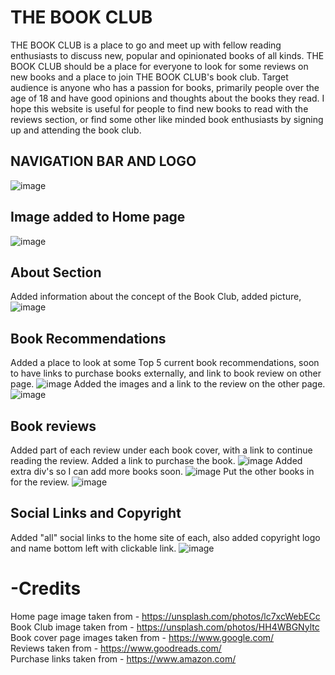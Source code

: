 # THE BOOK CLUB
THE BOOK CLUB is a place to go and meet up with fellow reading enthusiasts to discuss new, popular and opinionated books of all kinds. THE BOOK CLUB should be a place for everyone to look for some reviews on new books and a place to join THE BOOK CLUB's book club. Target audience is anyone who has a passion for books, primarily people over the age of 18 and have good opinions and thoughts about the books they read. I hope this website is useful for people to find new books to read with the reviews section, or find some other like minded book enthusiasts by signing up and attending the book club.

## NAVIGATION BAR AND LOGO
![image](https://user-images.githubusercontent.com/87777851/129883296-9ed6621c-b640-4f6a-95fe-5e9e1d248ef3.png)

## Image added to Home page
![image](https://user-images.githubusercontent.com/87777851/130059994-27850b3f-70f6-48c8-bf34-88fb950ffba1.png)


## About Section
Added information about the concept of the Book Club, added picture,
![image](https://user-images.githubusercontent.com/87777851/130066853-a8eb0e36-f853-4a21-aac3-1d4710d3c91a.png)

## Book Recommendations
Added a place to look at some Top 5 current book recommendations, soon to have links to purchase books externally, and link to book review on other page.
![image](https://user-images.githubusercontent.com/87777851/130066952-119a486c-1dcc-4853-b2d6-335af2b19056.png)
Added the images and a link to the review on the other page.
![image](https://user-images.githubusercontent.com/87777851/130338868-c6a29b27-5e0e-4aa9-8ae5-48dce7847e20.png)

## Book reviews
Added part of each review under each book cover, with a link to continue reading the review. Added a link to purchase the book.
![image](https://user-images.githubusercontent.com/87777851/130338898-6e30a85e-1465-4fe4-a3d9-f12b251b1af4.png)
Added extra div's so I can add more books soon.
![image](https://user-images.githubusercontent.com/87777851/130338906-5ce765b2-ecbc-4174-8880-00a92106e9ed.png)
Put the other books in for the review.
![image](https://user-images.githubusercontent.com/87777851/131216672-d6617835-e682-4278-a503-6436c8b18ca4.png)



## Social Links and Copyright
Added "all" social links to the home site of each, also added copyright logo and name bottom left with clickable link.
![image](https://user-images.githubusercontent.com/87777851/130067037-aca72956-1c63-449e-89b8-dd9230822baf.png)


# -Credits
Home page image taken from - https://unsplash.com/photos/lc7xcWebECc  
Book Club image taken from - https://unsplash.com/photos/HH4WBGNyltc  
Book cover page images taken from - https://www.google.com/  
Reviews taken from - https://www.goodreads.com/  
Purchase links taken from - https://www.amazon.com/  
